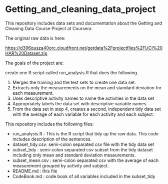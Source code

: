 # Getting_and_cleaning_data_project
This repository includes data sets and documentation about the Getting and Cleaning Data Course Project at Coursera

The original raw data is here:

https://d396qusza40orc.cloudfront.net/getdata%2Fprojectfiles%2FUCI%20HAR%20Dataset.zip 


The goals of the project are:

create one R script called run_analysis.R that does the following.

1. Merges the training and the test sets to create one data set.
2. Extracts only the measurements on the mean and standard deviation for each measurement.
3. Uses descriptive activity names to name the activities in the data set
4. Appropriately labels the data set with descriptive variable names.
5. From the data set in step 4, creates a second, independent tidy data set with the average of each variable for each activity and each subject.


This repository includes the following files:

- run_analysis.R  : This is the R script that tidy up the raw data. This code includes description of the sentences.
- dataset_tidy.csv: semi-colon separated csv file with the tidy data set
- subset_tidy     : semi-colon separated csv subset from the tidy dataset including only mean and standard deviation measurements.
- subset_mean.csv : semi-colon separated csv with the average of each measurement grouped by activity and subject.
- README.md       : this file
- CodeBook.md     : code book of all variables included in the subset_tidy

